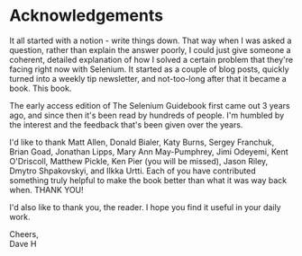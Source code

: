 # Acknowledgements

It all started with a notion - write things down. That way when I was asked a question, rather than explain the answer poorly, I could just give someone a coherent, detailed explanation of how I solved a certain problem that they're facing right now with Selenium. It started as a couple of blog posts, quickly turned into a weekly tip newsletter, and not-too-long after that it became a book. This book.

The early access edition of The Selenium Guidebook first came out 3 years ago, and since then it's been read by hundreds of people. I'm humbled by the interest and the feedback that's been given over the years.

I'd like to thank Matt Allen, Donald Bialer, Katy Burns, Sergey Franchuk, Brian Goad, Jonathan Lipps, Mary Ann May-Pumphrey, Jimi Odeyemi, Kent O'Driscoll, Matthew Pickle, Ken Pier (you will be missed), Jason Riley, Dmytro Shpakovskyi, and Ilkka Urtti. Each of you have contributed something truly helpful to make the book better than what it was way back when. THANK YOU!

I'd also like to thank you, the reader. I hope you find it useful in your daily work.


Cheers,  
Dave H

